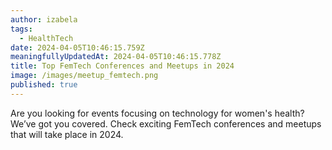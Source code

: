 ```yaml
---
author: izabela
tags:
  - HealthTech
date: 2024-04-05T10:46:15.759Z
meaningfullyUpdatedAt: 2024-04-05T10:46:15.778Z
title: Top FemTech Conferences and Meetups in 2024
image: /images/meetup_femtech.png
published: true
---
```

Are you looking for events focusing on technology for women's health? We’ve got you covered. Check exciting FemTech conferences and meetups that will take place in 2024.
